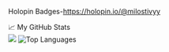 
Holopin Badges-https://holopin.io/@milostivyy

<summary>📈 My GitHub Stats</summary>

<img src="https://github-readme-stats.vercel.app/api?username=milostivyy&&show_icons=true&title_color=ffffff&icon_color=bb2acf&text_color=daf7dc&bg_color=151515">

<img alt = "Top Languages" src = "https://github-readme-stats.vercel.app/api/top-langs/?username=milostivyy8&bg_color=000000&title_color=f5f9ff&text_color=FF0000&layout=compact&hide_border=true"/>
   <br><br>
